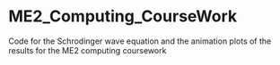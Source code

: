 # ME2_Computing_CourseWork
Code for the Schrodinger wave equation and the animation plots of the results for the ME2 computing coursework
